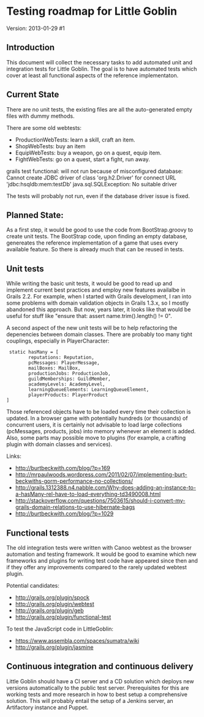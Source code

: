 # Testing roadmap for Little Goblin

Version: 2013-01-29 #1

## Introduction

This document will collect the necessary tasks to add automated unit and integration tests for Little Goblin.
The goal is to have automated tests which cover at least all functional aspects of the reference implementaton.

## Current State

There are no unit tests, the existing files are all the auto-generated empty files with dummy methods.

There are some old webtests:

* ProductionWebTests: learn a skill, craft an item.
* ShopWebTests: buy an item
* EquipWebTests: buy a weapon, go on a quest, equip item.
* FightWebTests: go on a quest, start a fight, run away.

grails test functional: will not run because of misconfigured database:
Cannot create JDBC driver of class 'org.h2.Driver' for connect URL 'jdbc:hsqldb:mem:testDb'
java.sql.SQLException: No suitable driver

The tests will probably not run, even if the database driver issue is fixed.

## Planned State:

As a first step, it would be good to use the code from BootStrap.groovy to create unit tests.
The BootStrap code, upon finding an empty database, genereates the reference 
implementation of a game that uses every available feature. 
So there is already much that can be reused in tests.

## Unit tests

While writing the basic unit tests, it would be good to read up and implement current 
best practices and employ new features availalbe in Grails 2.2. For example, when I started
with Grails development, I ran into some problems with domain validation objects in Grails 1.3.x,
so I mostly abandoned this approach. But now, years later, it looks like that would be useful
for stuff like "ensure that: assert name.trim().length() != 0".

A second aspect of the new unit tests will be to help refactoring the depenencies between domain classes.
There are probably too many tight couplings, especially in PlayerCharacter:

	 static hasMany = [
            reputations: Reputation,
            pcMessages: PlayerMessage,
            mailBoxes: MailBox,
            productionJobs: ProductionJob,
            guildMemberships: GuildMember,
            academyLevels: AcademyLevel,
            learningQueueElements: LearningQueueElement,
            playerProducts: PlayerProduct
    ]

Those referenced objects have to be loaded every time their collection is updated. In a browser game
with potentially hundreds (or thousands) of concurrent users, it is certainly not advisable to load
large collections (pcMessages, products, jobs) into memory whenever an element is added. Also, some
parts may possible move to plugins (for example, a crafting plugin with domain classes and services).

Links:

* http://burtbeckwith.com/blog/?p=169
* http://mrpaulwoods.wordpress.com/2011/02/07/implementing-burt-beckwiths-gorm-performance-no-collections/
* http://grails.1312388.n4.nabble.com/Why-does-adding-an-instance-to-a-hasMany-rel-have-to-load-everything-td3490008.html
* http://stackoverflow.com/questions/7503615/should-i-convert-my-grails-domain-relations-to-use-hibernate-bags
* http://burtbeckwith.com/blog/?p=1029

## Functional tests

The old integration tests were written with Canoo webtest as the browser automation and testing framework.
It would be good to examine which new frameworks and plugins for writing test code have appeared since then
and if they offer any improvements compared to the rarely updated webtest plugin.

Potential candidates:

* http://grails.org/plugin/spock
* http://grails.org/plugin/webtest
* http://grails.org/plugin/geb
* http://grails.org/plugin/functional-test

To test the JavaScript code in LittleGoblin:

* https://www.assembla.com/spaces/sumatra/wiki
* http://grails.org/plugin/jasmine

## Continuous integration and continuous delivery

Little Goblin should have a CI server and a CD solution which deploys new versions automatically to the
public test server. Prerequisites for this are working tests and more research in how to best setup
a comprehensive solution. This will probably entail the setup of a Jenkins server, an Artifactory instance
and Puppet.


